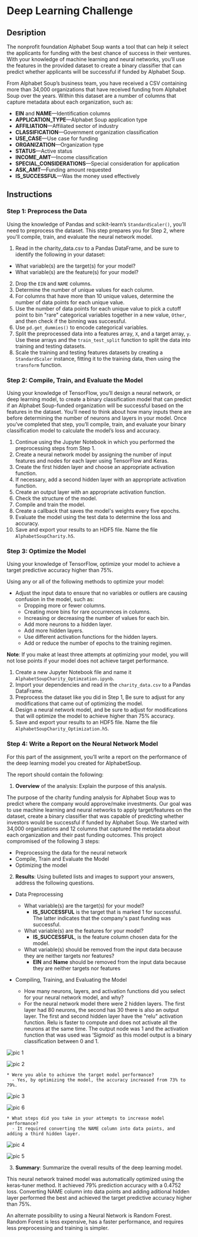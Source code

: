 # Deep Learning Challenge

## Desription
The nonprofit foundation Alphabet Soup wants a tool that can help it select the applicants for funding with the best chance of success in their ventures. With your knowledge of machine learning and neural networks, you’ll use the features in the provided dataset to create a binary classifier that can predict whether applicants will be successful if funded by Alphabet Soup.

From Alphabet Soup’s business team, you have received a CSV containing more than 34,000 organizations that have received funding from Alphabet Soup over the years. Within this dataset are a number of columns that capture metadata about each organization, such as:

* **EIN** and **NAME**—Identification columns
* **APPLICATION_TYPE**—Alphabet Soup application type
* **AFFILIATION**—Affiliated sector of industry
* **CLASSIFICATION**—Government organization classification
* **USE_CASE**—Use case for funding
* **ORGANIZATION**—Organization type
* **STATUS**—Active status
* **INCOME_AMT**—Income classification
* **SPECIAL_CONSIDERATIONS**—Special consideration for application
* **ASK_AMT**—Funding amount requested
* **IS_SUCCESSFUL**—Was the money used effectively

## Instructions

### Step 1: Preprocess the Data

Using the knowledge of Pandas and scikit-learn’s `StandardScaler()`, you’ll need to preprocess the dataset. This step prepares you for Step 2, where you'll compile, train, and evaluate the neural network model.

1. Read in the charity_data.csv to a Pandas DataFrame, and be sure to identify the following in your dataset:
  * What variable(s) are the target(s) for your model?
  * What variable(s) are the feature(s) for your model?
2. Drop the `EIN` and `NAME` columns.
3. Determine the number of unique values for each column.
4. For columns that have more than 10 unique values, determine the number of data points for each unique value.
5. Use the number of data points for each unique value to pick a cutoff point to bin "rare" categorical variables together in a new value, `Other`, and then check if the binning was successful.
6. Use `pd.get_dummies()` to encode categorical variables.
7. Split the preprocessed data into a features array, `X`, and a target array, `y`. Use these arrays and the `train_test_split` function to split the data into training and testing datasets.
8. Scale the training and testing features datasets by creating a `StandardScaler` instance, fitting it to the training data, then using the `transform` function.


### Step 2: Compile, Train, and Evaluate the Model

Using your knowledge of TensorFlow, you’ll design a neural network, or deep learning model, to create a binary classification model that can predict if an Alphabet Soup-funded organization will be successful based on the features in the dataset. You’ll need to think about how many inputs there are before determining the number of neurons and layers in your model. Once you’ve completed that step, you’ll compile, train, and evaluate your binary classification model to calculate the model’s loss and accuracy.

1. Continue using the Jupyter Notebook in which you performed the preprocessing steps from Step 1.
2. Create a neural network model by assigning the number of input features and nodes for each layer using TensorFlow and Keras.
3. Create the first hidden layer and choose an appropriate activation function.
4. If necessary, add a second hidden layer with an appropriate activation function.
5. Create an output layer with an appropriate activation function.
6. Check the structure of the model.
7. Compile and train the model.
8. Create a callback that saves the model's weights every five epochs.
9. Evaluate the model using the test data to determine the loss and accuracy.
10. Save and export your results to an HDF5 file. Name the file `AlphabetSoupCharity.h5`.

### Step 3: Optimize the Model

Using your knowledge of TensorFlow, optimize your model to achieve a target predictive accuracy higher than 75%.

Using any or all of the following methods to optimize your model:

* Adjust the input data to ensure that no variables or outliers are causing confusion in the model, such as:
  * Dropping more or fewer columns.
  * Creating more bins for rare occurrences in columns.
  * Increasing or decreasing the number of values for each bin.
  * Add more neurons to a hidden layer.
  * Add more hidden layers.
  * Use different activation functions for the hidden layers.
  * Add or reduce the number of epochs to the training regimen.

**Note**: If you make at least three attempts at optimizing your model, you will not lose points if your model does not achieve target performance.

1. Create a new Jupyter Notebook file and name it `AlphabetSoupCharity_Optimzation.ipynb`.
2. Import your dependencies and read in the `charity_data.csv` to a Pandas DataFrame.
3. Preprocess the dataset like you did in Step 1, Be sure to adjust for any modifications that came out of optimizing the model.
4. Design a neural network model, and be sure to adjust for modifications that will optimize the model to achieve higher than 75% accuracy.
5. Save and export your results to an HDF5 file. Name the file `AlphabetSoupCharity_Optimization.h5`.

### Step 4: Write a Report on the Neural Network Model

For this part of the assignment, you’ll write a report on the performance of the deep learning model you created for AlphabetSoup.

The report should contain the following:

1. **Overview** of the analysis: Explain the purpose of this analysis.

The purpose of the charity funding analysis for Alphabet Soup was to predict where the company would approve/make investments. Our goal was to use machine learning and neural networks to apply target/features on the dataset, create a binary classifier that was capable of predicting whether investors would be successful if funded by Alphabet Soup. We started with 34,000 organizations and 12 columns that captured the metadata about each organization and their past funding outcomes. This project compromised of the following 3 steps: 
- Preprocessing the data for the neural network 
- Compile, Train and Evaluate the Model 
- Optimizing the model

2. **Results**: Using bulleted lists and images to support your answers, address the following questions.

  * Data Preprocessing
    * What variable(s) are the target(s) for your model?
      - **IS_SUCCESSFUL** is the target that is marked 1 for successful. The latter indicates that the company's past funding was successful.
    * What variable(s) are the features for your model?
      - **IS_SUCCESSFUL**,  is the feature column chosen data for the model.
    * What variable(s) should be removed from the input data because they are neither targets nor features?
      - **EIN** and **Name** should be removed from the input data because they are neither targets nor features
  
* Compiling, Training, and Evaluating the Model
    * How many neurons, layers, and activation functions did you select for your neural network model, and why?
    - For the neural network model there were 2 hidden layers. The first layer had 80 neurons, the second has 30 there is also an output layer. The first and second hidden layer have the "relu" activation function. Relu is faster to compute and does not activate all the neurons at the same time. The output node was 1 and the activation function that was used was ‘Sigmoid’ as this model output is a binary classification between 0 and 1.

   
![pic 1](https://github.com/isekmen/deep-learning-challenge/assets/101214487/d47307e1-50ef-46e9-ac48-08981e1e2a55)

![pic 2](https://github.com/isekmen/deep-learning-challenge/assets/101214487/b92cbd4e-6d3e-4b53-b1a6-8d36a90fbbf5)

    * Were you able to achieve the target model performance?
      - Yes, by optimizing the model, the accuracy increased from 73% to 79%.

![pic 3](https://github.com/isekmen/deep-learning-challenge/assets/101214487/5419ca28-fb1b-4bec-be51-b66f97131d6c)


![pic 6](https://github.com/isekmen/deep-learning-challenge/assets/101214487/78c31e34-070f-40f7-9ef3-52311ef07f7f)

    * What steps did you take in your attempts to increase model performance?
      - It required converting the NAME column into data points, and adding a third hidden layer.

![pic 4](https://github.com/isekmen/deep-learning-challenge/assets/101214487/fbb66473-cfa9-462f-93db-b835a1971fb6)

![pic 5](https://github.com/isekmen/deep-learning-challenge/assets/101214487/14e39172-ab2f-4201-83c0-c20ca95e229d)


3. **Summary**: Summarize the overall results of the deep learning model.

This neural network trained model was automatically optimized using the keras-tuner method. It achieved 79% prediction accuracy with a 0.4752 loss. Converting NAME column into data points and adding aditional hidden layer performed the best and achieved the target predictive accuracy higher than 75%.

An alternate possibility to using a Neural Network is Random Forest. Random Forest is less expensive, has a faster performance, and requires less preprocessing and training is simpler.
